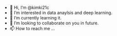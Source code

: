 - 👋 Hi, I’m @kimki21c
- 👀 I’m interested in data anaylsis and deep learning.
- 🌱 I’m currently learning it.
- 💞️ I’m looking to collaborate on you in future.
- 📫 How to reach me ...

<!---
kimki21c/kimki21c is a ✨ special ✨ repository because its `README.md` (this file) appears on your GitHub profile.
You can click the Preview link to take a look at your changes.
--->
